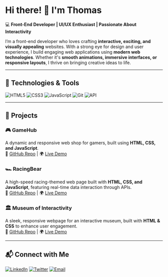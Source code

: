 # Hi there! 👋 I'm Thomas  

💻 **Front-End Developer | UI/UX Enthusiast | Passionate About Interactivity**  

I’m a front-end developer who loves crafting **interactive, exciting, and visually appealing** websites. With a strong eye for design and user experience, I build engaging web applications using **modern web technologies**. Whether it's **smooth animations, immersive interfaces, or responsive layouts**, I thrive on bringing creative ideas to life.

---

## 🔧 **Technologies & Tools**
![HTML5](https://img.shields.io/badge/-HTML5-E34F26?style=flat&logo=html5&logoColor=white)
![CSS3](https://img.shields.io/badge/-CSS3-1572B6?style=flat&logo=css3)
![JavaScript](https://img.shields.io/badge/-JavaScript-F7DF1E?style=flat&logo=javascript&logoColor=black)
![Git](https://img.shields.io/badge/-Git-F05032?style=flat&logo=git&logoColor=white)
![API](https://img.shields.io/badge/-REST%20APIs-02569B?style=flat&logo=api&logoColor=white)

---

## 🚀 **Projects**
### 🎮 **GameHub**
A dynamic and responsive web shop for gamers, built using **HTML, CSS, and JavaScript**.  
🔗 [GitHub Repo](https://github.com/BtheBEST84/html-css-course-assignment) | 🌍 [Live Demo](https://bthebest84.github.io/html-css-course-assignment)

### 🏎️ **RacingBear**
A high-speed racing-themed web page built with **HTML, CSS, and JavaScript**, featuring real-time data interaction through APIs.  
🔗 [GitHub Repo](https://github.com/NoroffFEU/FED1-PE1-BtheBEST84) | 🌍 [Live Demo](https://www.racing-bear.com)

### 🏛️ **Museum of Interactivity**
A sleek, responsive webpage for an interactive museum, built with **HTML & CSS** to enhance user engagement.  
🔗 [GitHub Repo](https://github.com/BtheBEST84/Semester-project1) | 🌍 [Live Demo](https://bthebest84.github.io/Semester-project1)

---

## 📬 **Connect with Me**
[![LinkedIn](https://img.shields.io/badge/-LinkedIn-blue?style=flat&logo=Linkedin&logoColor=white)](https://linkedin.com/in/bjørn-thomas-torvund-723189a7)
[![Twitter](https://img.shields.io/badge/-Twitter-blue?style=flat&logo=twitter&logoColor=white)](https://twitter.com/thomastorvund)
[![Email](https://img.shields.io/badge/Email-D14836?style=flat&logo=gmail&logoColor=white)](mailto:bjorn.thomas.torvund@gmail.com)

